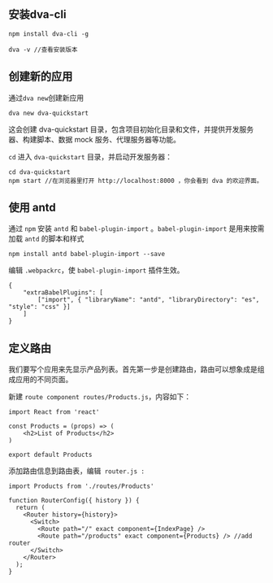 ## 安装dva-cli

	npm install dva-cli -g

	dva -v //查看安装版本

## 创建新的应用
通过`dva new`创建新应用

	dva new dva-quickstart

这会创建 dva-quickstart 目录，包含项目初始化目录和文件，并提供开发服务器、构建脚本、数据 mock 服务、代理服务器等功能。

`cd` 进入 `dva-quickstart` 目录，并启动开发服务器：

	cd dva-quickstart
	npm start //在浏览器里打开 http://localhost:8000 ，你会看到 dva 的欢迎界面。

## 使用 antd
通过 `npm` 安装 `antd` 和 `babel-plugin-import` 。`babel-plugin-import` 是用来按需加载 `antd` 的脚本和样式

	npm install antd babel-plugin-import --save

编辑 `.webpackrc`，使 `babel-plugin-import` 插件生效。

	{
	    "extraBabelPlugins": [
	        ["import", { "libraryName": "antd", "libraryDirectory": "es", "style": "css" }]
	    ]
	}

## 定义路由

我们要写个应用来先显示产品列表。首先第一步是创建路由，路由可以想象成是组成应用的不同页面。

新建 `route component routes/Products.js`，内容如下：

	import React from 'react'

	const Products = (props) => (
	    <h2>List of Products</h2>
	)
	
	export default Products

添加路由信息到路由表，编辑` router.js :`

	import Products from './routes/Products'
	
	function RouterConfig({ history }) {
	  return (
	    <Router history={history}>
	      <Switch>
	        <Route path="/" exact component={IndexPage} />
	        <Route path="/products" exact component={Products} /> //add router
	      </Switch>
	    </Router>
	  );
	}